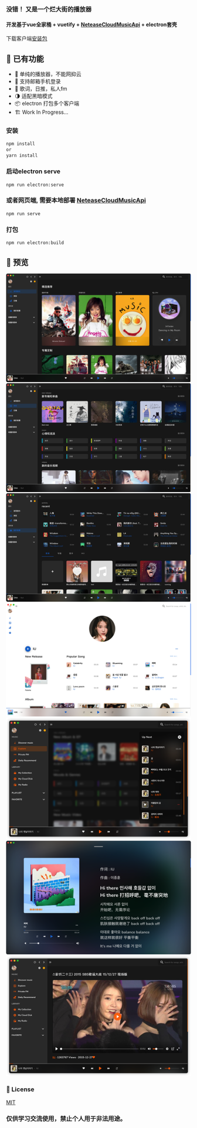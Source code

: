 
### 没错！ 又是一个烂大街的播放器
#### 开发基于vue全家桶 + vuetify + [NeteaseCloudMusicApi](https://github.com/Binaryify/NeteaseCloudMusicApi) + electron套壳
下载客户端[安装包](https://github.com/GuMengYu/i-player/releases) 

## 🎨 已有功能

- 🥲 单纯的播放器，不能网抑云
- 📱 支持邮箱手机登录
- 📜 歌词，日推，私人fm
- 🌗 适配黑暗模式
- 📦 electron 打包多个客户端
- 🏗 Work In Progress...

### 安装
```
npm install 
or
yarn install
```

### 启动electron serve
```
npm run electron:serve
```
### 或者网页端, 需要本地部署 [NeteaseCloudMusicApi](https://github.com/Binaryify/NeteaseCloudMusicApi)
```
npm run serve
```
### 打包
```
npm run electron:build
```

## 🌄 预览

![主要](doc/discover.png)
![浏览](doc/explore.png)
![收藏](doc/library.png)
![歌手](doc/artist.png)
![播放](doc/nextup.png)
![lyric](doc/lyric.png)
![mv](doc/mv.png)


### 📄 License
[MIT](/LICENSE)
### 仅供学习交流使用，禁止个人用于非法用途。




